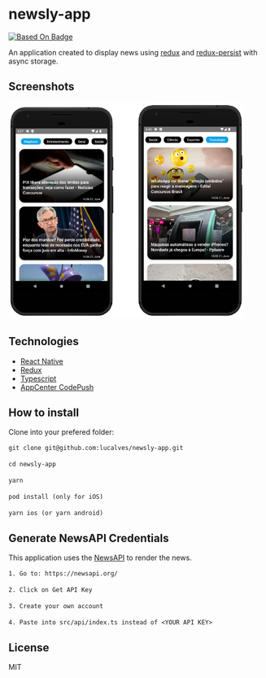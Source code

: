 # newsly-app

[![Based On Badge](https://img.shields.io/badge/Based%20on-this%20article-red)](https://blog.logrocket.com/create-news-feed-react-native/)

An application created to display news using [redux](https://redux.js.org/) and [redux-persist](https://github.com/rt2zz/redux-persist) with async storage.

## Screenshots

![Screenshots](./.github/screenshot.png)

## Technologies

- [React Native](https://reactnative.dev/)
- [Redux](https://redux.js.org/)
- [Typescript](https://www.typescriptlang.org/)
- [AppCenter CodePush](https://appcenter.ms/)

## How to install

Clone into your prefered folder:

```
git clone git@github.com:lucalves/newsly-app.git

cd newsly-app

yarn

pod install (only for iOS)

yarn ios (or yarn android)
```

## Generate NewsAPI Credentials

This application uses the [NewsAPI](https://newsapi.org/) to render the news.

```
1. Go to: https://newsapi.org/

2. Click on Get API Key

3. Create your own account

4. Paste into src/api/index.ts instead of <YOUR API KEY>
```

## License

MIT
